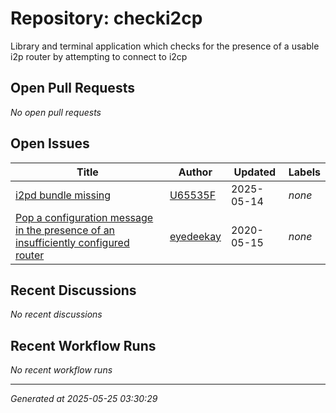 # Repository: checki2cp

Library and terminal application which checks for the presence of a usable i2p router by attempting to connect to i2cp

## Open Pull Requests


*No open pull requests*


## Open Issues


| Title | Author | Updated | Labels |
|-------|--------|---------|--------|
| [i2pd bundle missing](https://github.com/eyedeekay/checki2cp/issues/20) | [U65535F](https://github.com/U65535F) | 2025-05-14 | *none* |
| [Pop a configuration message in the presence of an insufficiently configured router](https://github.com/eyedeekay/checki2cp/issues/12) | [eyedeekay](https://github.com/eyedeekay) | 2020-05-15 | *none* |



## Recent Discussions


*No recent discussions*


## Recent Workflow Runs


*No recent workflow runs*


---
*Generated at 2025-05-25 03:30:29*
